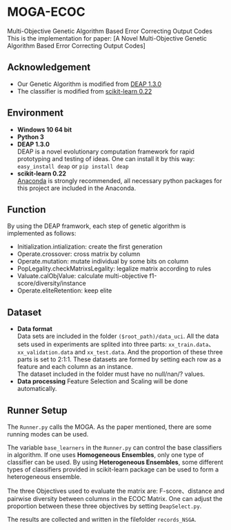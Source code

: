 # MOGA-ECOC

Multi-Objective Genetic Algorithm Based Error Correcting Output Codes  
This is the implementation for paper: [A Novel Multi-Objective Genetic Algorithm Based Error Correcting Output Codes]

## Acknowledgement
- Our Genetic Algorithm is modified from [DEAP 1.3.0](https://deap.readthedocs.io/en/master/)
- The classifier is modified from [scikit-learn 0.22](https://scikit-learn.org/stable/)

## Environment
- **Windows 10 64 bit**
- **Python 3**
- **DEAP 1.3.0**  
DEAP is a novel evolutionary computation framework for rapid prototyping and testing of ideas. One can install it by this way:  `easy_install deap` or `pip install deap`  
- **scikit-learn 0.22**  
[Anaconda](https://www.anaconda.com/) is strongly recommended, all necessary python packages for this project are included in the Anaconda.

## Function
By using the DEAP framwork, each step of genetic algorithm is implemented as follows:
- Initialization.intialization: create the first generation
- Operate.crossover: cross matrix by column
- Operate.mutation: mutate individual by some bits on column
- PopLegality.checkMatrixsLegality: legalize matrix according to rules
- Valuate.calObjValue: calculate multi-objective f1-score/diversity/instance
- Operate.eliteRetention: keep elite

## Dataset
- **Data format**  
Data sets are included in the folder `($root_path)/data_uci`. All the data sets used in experiments are splited into three parts: 
`xx_train.data`、`xx_validation.data` and `xx_test.data`. And the proportion of these three parts is set to 2:1:1. 
These datasets are formed by setting each row as a feature and each column as an instance.  
The dataset included in the folder must have no null/nan/? values.
- **Data processing**
Feature Selection and Scaling will be done automatically.

## Runner Setup
The `Runner.py`  calls the MOGA. As the paper mentioned, there are some running modes can be used.  

The variable `base_learners` in the `Runner.py` can control the base classifiers in algorithm. 
If one uses **Homogeneous Ensembles**, only one type of classifier can be used.
By using **Heterogeneous Ensembles**, some different types of classifiers provided in scikit-learn package can be used to form a heterogeneous ensemble.  

The three Objectives used to evaluate the matrix are: F-score、distance and pairwise diversity between columns in the ECOC Matrix. 
One can adjust the proportion between these three objectives by setting `DeapSelect.py`.  

The results are collected and written in the filefolder `records_NSGA`.
